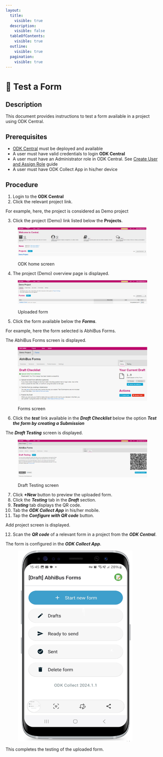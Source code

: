 ```yaml
---
layout:
  title:
    visible: true
  description:
    visible: false
  tableOfContents:
    visible: true
  outline:
    visible: true
  pagination:
    visible: true
---
```


# 📔 Test a Form

## Description

This document provides instructions to test a form available in a project using ODK Central.

## Prerequisites

* [ODK Central](https://docs.getodk.org/central-intro/) must be deployed and available
* A user must have valid credentials to login **ODK Central**
* A user must have an Administrator role in ODK Central. See [Create User and Assign Role](../../../pbms/features/administration/role-based-access-control/user-guides/assign-roles-to-users.md) guide
* A user must have ODK Collect App in his/her device

## Procedure

1. Login to the **ODK Central**
2. Click the relevant project link.

For example, here, the project is considered as Demo project

3. Click the project (Demo) link listed below the **Projects**.

<figure><img src="../../../.gitbook/assets/ODK-central-home page-Projects- demo.png" alt=""><figcaption><p>ODK home screen</p></figcaption></figure>

4. The project (Demo) overview page is displayed.

<figure><img src="../../../.gitbook/assets/uploaded-form.png" alt=""><figcaption><p>Uploaded form</p></figcaption></figure>

5. Click the form available below the _**Forms**_.

For example, here the form selected is AbhiBus Forms.

The AbhiBus Forms screen is displayed.

<figure><img src="../../../.gitbook/assets/publish-1.png" alt=""><figcaption><p>Forms screen</p></figcaption></figure>

6. Click the _**test**_ link available in the _**Draft Checklist**_ below the option _**Test the form by creating a Submission**_

The _**Draft Testing**_ screen is displayed.

<figure><img src="../../../.gitbook/assets/draft-testing-1.png" alt=""><figcaption><p>Draft Testing screen</p></figcaption></figure>

7. Click _**+New**_ button to preview the uploaded form.
8. Click the _**Testing**_ tab in the _**Draft**_ section.
9. _**Testing**_ tab displays the QR code.
10. Tab the _**ODK Collect App**_ in his/her mobile.
11. Tap the _**Configure with QR code**_ button.

Add project screen is displayed.

12. Scan the _**QR code**_ of a relevant form in a project from the _**ODK Central**_.

The form is configured in the _**ODK Collect App**_.

<figure><img src="../../../.gitbook/assets/start-new-form.png" alt="" width="375"><figcaption></figcaption></figure>

This completes the testing of the uploaded form.
